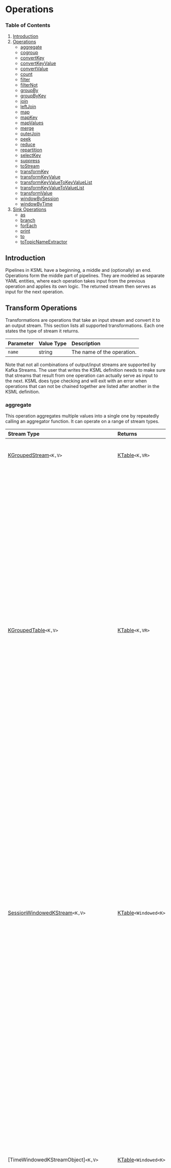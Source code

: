 # Operations

### Table of Contents

1. [Introduction](#introduction)
2. [Operations](#transform-operations)
    * [aggregate](#aggregate)
    * [cogroup](#cogroup)
    * [convertKey](#convertkey)
    * [convertKeyValue](#convertkeyvalue)
    * [convertValue](#convertvalue)
    * [count](#count)
    * [filter](#filter)
    * [filterNot](#filternot)
    * [groupBy](#groupby)
    * [groupByKey](#groupbykey)
    * [join](#join)
    * [leftJoin](#leftjoin)
    * [map](#map)
    * [mapKey](#mapkey)
    * [mapValues](#mapvalues)
    * [merge](#merge)
    * [outerJoin](#outerjoin)
    * [peek](#peek)
    * [reduce](#reduce)
    * [repartition](#repartition)
    * [selectKey](#selectkey)
    * [suppress](#suppress)
    * [toStream](#tostream)
    * [transformKey](#transformkey)
    * [transformKeyValue](#transformkeyvalue)
    * [transformKeyValueToKeyValueList](#transformkeyvaluetokeyvaluelist)
    * [transformKeyValueToValueList](#transformkeyvaluetovaluelist)
    * [transformValue](#transformvalue)
    * [windowBySession](#windowbysession)
    * [windowByTime](#windowbytime)
3. [Sink Operations](#sink-operations)
    * [as](#as)
    * [branch](#branch)
    * [forEach](#foreach)
    * [print](#print)
    * [to](#to)
    * [toTopicNameExtractor](#totopicnameextractor)

[Duration]: types.md#duration

[Store]: stores.md

[KStream]: https://kafka.apache.org/37/javadoc/org/apache/kafka/streams/kstream/KStream.html

[KTable]: https://kafka.apache.org/37/javadoc/org/apache/kafka/streams/kstream/KTable.html

[GlobalKTable]: https://kafka.apache.org/37/javadoc/org/apache/kafka/streams/kstream/GlobalKTable.html

[KGroupedStream]: https://kafka.apache.org/37/javadoc/org/apache/kafka/streams/kstream/KGroupedStream.html

[KGroupedTable]: https://kafka.apache.org/37/javadoc/org/apache/kafka/streams/kstream/KGroupedTable.html

[SessionWindowedKStream]: https://kafka.apache.org/37/javadoc/org/apache/kafka/streams/kstream/SessionWindowedKStream.html

[SessionWindowedCogroupedKStream]: https://kafka.apache.org/37/javadoc/org/apache/kafka/streams/kstream/SessionWindowedCogroupedKStream.html

[TimeWindowedKStream]: https://kafka.apache.org/37/javadoc/org/apache/kafka/streams/kstream/TimeWindowedKStream.html

[TimeWindowedCogroupedKStream]: https://kafka.apache.org/37/javadoc/org/apache/kafka/streams/kstream/TimeWindowedCogroupedKStream.html

[Aggregator]: functions.md#function-types

[Initializer]: functions.md#function-types

[KeyTransformer]: functions.md#function-types

[KeyValueMapper]: functions.md#function-types

[KeyValueToKeyValueListTransformer]: functions.md#function-types

[KeyValueToValueListTransformer]: functions.md#function-types

[KeyValueTransformer]: functions.md#function-types

[Merger]: functions.md#function-types

[Predicate]: functions.md#function-types

[Reducer]: functions.md#function-types

[StreamPartitioner]: functions.md#function-types

[ValueTransformer]: functions.md#function-types

[Windowed]: https://kafka.apache.org/37/javadoc/org/apache/kafka/streams/kstream/Windowed.html

## Introduction

Pipelines in KSML have a beginning, a middle and (optionally) an end. Operations form the middle part of pipelines. They
are modeled as separate YAML entities, where each operation takes input from the previous operation and applies its own
logic. The returned stream then serves as input for the next operation.

## Transform Operations

Transformations are operations that take an input stream and convert it to an output stream. This section lists all
supported transformations. Each one states the type of stream it returns.

| Parameter | Value Type | Description                |
|:----------|:-----------|:---------------------------|
| `name`    | string     | The name of the operation. |

Note that not all combinations of output/input streams are supported by Kafka Streams. The user that writes the KSML
definition needs to make sure that streams that result from one operation can actually serve as input to the next. KSML
does type checking and will exit with an error when operations that can not be chained together are listed after another
in the KSML definition.

### aggregate

This operation aggregates multiple values into a single one by repeatedly calling an aggregator function. It can
operate on a range of stream types.

| Stream Type                              | Returns                    | Parameter     | Value Type          | Required | Description                                                                                                                                                                                                                                        |
|:-----------------------------------------|:---------------------------|:--------------|:--------------------|:---------|:---------------------------------------------------------------------------------------------------------------------------------------------------------------------------------------------------------------------------------------------------|
| [KGroupedStream]`<K,V>`                  | [KTable]`<K,VR>`           | `store`       | Store configuration | No       | An optional [Store] configuration, should be of type `keyValue`.                                                                                                                                                                                   |
|                                          |                            | `initializer` | Inline or reference | Yes      | An [Initializer] function, which takes no arguments and returns a value of type `VR`.                                                                                                                                                              |
|                                          |                            | `aggregator`  | Inline or reference | Yes      | An [Aggregator] function, which takes a `key` of type `K`, a `value` of type `V` and `aggregatedValue` of type `VR`. It should add the key/value to the previously calculated `aggregateValue` and return a new aggregate value of type `VR`.      |
| [KGroupedTable]`<K,V>`                   | [KTable]`<K,VR>`           | `store`       | Store configuration | No       | An optional [Store] configuration, should be of type `keyValue`.                                                                                                                                                                                   |
|                                          |                            | `initializer` | Inline or reference | Yes      | An [Initializer] function, which takes no arguments and returns a value of type `VR`.                                                                                                                                                              |
|                                          |                            | `adder`       | Inline or reference | Yes      | An [Aggregator] function, which takes a `key` of type `K`, a `value` of type `V` and `aggregatedValue` of type `VR`. It should add the key/value to the previously calculated `aggregateValue` and return a new aggregate value of type `VR`.      |
|                                          |                            | `subtractor`  | Inline or reference | Yes      | An [Aggregator] function, which takes a `key` of type `K`, a `value` of type `V` and `aggregatedValue` of type `VR`. It should remove the key/value from the previously calculated `aggregateValue` and return a new aggregate value of type `VR`. |
| [SessionWindowedKStream]`<K,V>`          | [KTable]`<Windowed<K>,VR>` | `store`       | Store configuration | No       | An optional [Store] configuration, should be of type `session`.                                                                                                                                                                                    |
|                                          |                            | `initializer` | Inline or reference | Yes      | An [Initializer] function, which takes no arguments and returns a value of type `VR`.                                                                                                                                                              |
|                                          |                            | `aggregator`  | Inline or reference | Yes      | An [Aggregator] function, which takes a `key` of type `K`, a `value` of type `V` and `aggregatedValue` of type `VR`. It should add the key/value to the previously calculated `aggregateValue` and return a new aggregate value of type `VR`.      |
|                                          |                            | `merger`      | Inline or reference | Yes      | A [Merger] function, which takes a `key` of type `K`, and two values `value1` and `value2` of type `V`. The return value is the merged result, also of type `V`.                                                                                   |
| [TimeWindowedKStreamObject]`<K,V>`       | [KTable]`<Windowed<K>,VR>` | `store`       | Store configuration | No       | An optional [Store] configuration, should be of type `window`.                                                                                                                                                                                     |
|                                          |                            | `initializer` | Inline or reference | Yes      | An [Initializer] function, which takes no arguments and returns a value of type `VR`.                                                                                                                                                              |
|                                          |                            | `aggregator`  | Inline or reference | Yes      | An [Aggregator] function, which takes a `key` of type `K`, a `value` of type `V` and `aggregatedValue` of type `VR`. It should add the key/value to the previously calculated `aggregateValue` and return a new aggregate value of type `VR`.      |
| [CogroupedKStream]`<K,V>`                | [KTable]`<K,VR>`           | `store`       | Store configuration | No       | An optional [Store] configuration, should be of type `keyValue`.                                                                                                                                                                                   |
|                                          |                            | `initializer` | Inline or reference | Yes      | An [Initializer] function, which takes no arguments and returns a value of type `VR`.                                                                                                                                                              |
| [SessionWindowedCogroupedKStream]`<K,V>` | [KTable]`<Windowed<K>,VR>` | `store`       | Store configuration | No       | An optional [Store] configuration, should be of type `session`.                                                                                                                                                                                    |
|                                          |                            | `initializer` | Inline or reference | Yes      | An [Initializer] function, which takes no arguments and returns a value of type `VR`.                                                                                                                                                              |
|                                          |                            | `merger`      | Inline or reference | Yes      | A [Merger] function, which takes a `key` of type `K`, and two values `value1` and `value2` of type `V`. The return value is the merged result, also of type `V`.                                                                                   |
| [TimeWindowedCogroupedKStream]`<K,V>`    | [KTable]`<Windowed<K>,VR>` | `store`       | Store configuration | No       | An optional [Store] configuration, should be of type `window`.                                                                                                                                                                                     |
|                                          |                            | `initializer` | Inline or reference | Yes      | An [Initializer] function, which takes no arguments and returns a value of type `VR`.                                                                                                                                                              |

Example:

```yaml
from: input_stream
via:
  - type: groupBy
    mapper: my_mapper_function
  - type: aggregate
    initializer:
      expression: 0
    aggregator:
      expression: aggregatedValue + value
  - type: toStream
to: output_stream
```

### cogroup

This operation cogroups multiple values into a single one by repeatedly calling an aggregator function. It can
operate on a range of stream types.

| Stream Type               | Returns                    | Parameter    | Value Type          | Required | Description                                                                                                                                                                                                                                   |
|:--------------------------|:---------------------------|:-------------|:--------------------|:---------|:----------------------------------------------------------------------------------------------------------------------------------------------------------------------------------------------------------------------------------------------|
| [KGroupedStream]`<K,V>`   | [CogroupedKStream]`<K,VR>` | `aggregator` | Inline or reference | Yes      | An [Aggregator] function, which takes a `key` of type `K`, a `value` of type `V` and `aggregatedValue` of type `VR`. It should add the key/value to the previously calculated `aggregateValue` and return a new aggregate value of type `VR`. |
| [CogroupedKStream]`<K,V>` | n/a                        | n/a          | n/a                 | n/a      | This method is currently not supported in KSML.                                                                                                                                                                                               |

Example:

```yaml
from: input_stream
via:
  - type: groupBy
    mapper: my_mapper_function
  - type: cogroup
    aggregator:
      expression: aggregatedValue + value
  - type: toStream
to: output_stream
```

_Note: this operation was added to KSML for completion purposes, but is not considered ready or fully functional. Feel
free to experiment, but don't rely on this in production. Syntax changes may occur in future KSML releases._

### convertKey

This built-in operation takes a message and converts the key into a given type.

| Stream Type      | Returns           | Parameter | Value Type | Description                                                           |
|:-----------------|:------------------|:----------|:-----------|:----------------------------------------------------------------------|
| [KStream]`<K,V>` | [KStream]`<KR,V>` | `into`    | string     | The type to convert the key into. Conversion to `KR` is done by KSML. |

Example:

```yaml
from:
  topic: input_stream
  keyType: string
  valueType: string
via:
  - type: convertKey
    into: json
to: output_stream
```

### convertKeyValue

This built-in operation takes a message and converts the key and value into a given type.

| Stream Type      | Returns            | Parameter | Value Type | Description                                                                                                  |
|:-----------------|:-------------------|:----------|:-----------|:-------------------------------------------------------------------------------------------------------------|
| [KStream]`<K,V>` | [KStream]`<KR,VR>` | `into`    | string     | The type to convert the key and value into. Conversion of key into `KR` and value into `VR` is done by KSML. |

Example:

```yaml
from:
  topic: input_stream
  keyType: string
  valueType: string
via:
  - type: convertKeyValue
    into: (json,xml)
to: output_stream
```

### convertValue

This built-in operation takes a message and converts the value into a given type.

| Stream Type      | Returns           | Parameter | Value Type | Description                                                                        |
|:-----------------|:------------------|:----------|:-----------|:-----------------------------------------------------------------------------------|
| [KStream]`<K,V>` | [KStream]`<K,VR>` | `into`    | string     | The type to convert the value into. Conversion of value into `VR` is done by KSML. |

Example:

```yaml
from:
  topic: input_stream
  keyType: string
  valueType: string
via:
  - type: convertValue
    into: xml
to: output_stream
```

### count

This operation counts the number of messages and returns a table multiple values into a single one by repeatedly
calling an aggregator function. It can operate on a range of stream types.

| Stream Type                        | Returns                      | Parameter | Value Type          | Required | Description                                                      |
|:-----------------------------------|:-----------------------------|:----------|:--------------------|:---------|:-----------------------------------------------------------------|
| [KGroupedStream]`<K,V>`            | [KTable]`<K,Long>`           | `store`   | Store configuration | No       | An optional [Store] configuration, should be of type `keyValue`. |
| [KGroupedTable]`<K,V>`             | [KTable]`<K,Long>`           | `store`   | Store configuration | No       | An optional [Store] configuration, should be of type `keyValue`. |
| [SessionWindowedKStream]`<K,V>`    | [KTable]`<Windowed<K>,Long>` | `store`   | Store configuration | No       | An optional [Store] configuration, should be of type `session`.  |
| [TimeWindowedKStreamObject]`<K,V>` | [KTable]`<Windowed<K>,Long>` | `store`   | Store configuration | No       | An optional [Store] configuration, should be of type `window`.   |

Example:

```yaml
from: input_stream
via:
  - type: groupBy
    mapper: my_mapper_function
  - type: count
  - type: toStream
to: output_stream
```

### filter

Filter all incoming messages according to some predicate. The predicate function is called for every message. Only when
the predicate returns `true`, then the message will be sent to the output stream.

| Stream Type      | Returns          | Parameter | Value Type | Required            | Description                                                                                         |
|:-----------------|:-----------------|:----------|:-----------|:--------------------|:----------------------------------------------------------------------------------------------------|
| [KStream]`<K,V>` | [KStream]`<K,V>` | `if`      | Yes        | Inline or reference | A [Predicate] function, which returns `True` if the message can pass the filter, `False` otherwise. |
|                  |                  |           |            |                     |                                                                                                     |
| [KTable]`<K,V>`  | [KTable]`<K,V>`  | `if`      | Yes        | Inline or reference | A [Predicate] function, which returns `True` if the message can pass the filter, `False` otherwise. |

Example:

```yaml
from: input_stream
via:
  - type: filter
    if:
      expression: key.startswith('a')
to: output_stream
```

### filterNot

This operation works exactly like [filter](#filter), but negates all predicates before applying them. That means
messages for which the predicate returns `False` are accepted, while those that the predicate returns `True` for are
filtered out.
See [filter](#filter) for details on how to implement.

### groupBy

Group the records of a stream by value resulting from a KeyValueMapper.

| Stream Type      | Returns                  | Parameter | Value Type          | Required | Description                                                                                                                                     |
|:-----------------|:-------------------------|:----------|:--------------------|:---------|:------------------------------------------------------------------------------------------------------------------------------------------------|
| [KStream]`<K,V>` | [KGroupedStream]`<KR,V>` | `store`   | Store configuration | No       | An optional [Store] configuration, should be of type `keyValue`.                                                                                |
|                  |                          | `mapper`  | Inline or reference | Yes      | A [KeyValueMapper] function, which takes a `key` of type `K` and a `value` of type `V` and returns a value of type `KR` to group the stream by. |
| [KTable]`<K,V>`  | [KGroupedTable]`<KR,V>`  | `store`   | Store configuration | No       | An optional [Store] configuration, should be of type `keyValue`.                                                                                |
|                  |                          | `mapper`  | Inline or reference | Yes      | A [KeyValueMapper] function, which takes a `key` of type `K` and a `value` of type `V` and returns a value of type `KR` to group the stream by. |

Example:

```yaml
from: input_stream
via:
  - type: groupBy
    mapper: my_mapper_function
  - type: aggregate
    initializer:
      expression: 0
    aggregator:
      expression: value1+value2
  - type: toStream
to: output_stream
```

### groupByKey

Group the records of a stream by the stream's key.

| Stream Type      | Returns                 | Parameter | Value Type          | Required | Description                                                      |
|:-----------------|:------------------------|:----------|:--------------------|:---------|:-----------------------------------------------------------------|
| [KStream]`<K,V>` | [KGroupedStream]`<K,V>` | `store`   | Store configuration | No       | An optional [Store] configuration, should be of type `keyValue`. |

Example:

```yaml
from: input_stream
via:
  - type: groupByKey
  - type: aggregate
    initializer:
      expression: 0
    aggregator:
      expression: value1+value2
  - type: toStream
to: output_stream
```

### join

Join records of this stream with another stream's records using inner join. The join is computed on the
records' key with join predicate `thisStream.key == otherStream.key`. If both streams are not tables, then
their timestamps need to be close enough as defined by timeDifference.

| Stream Type      | Returns           | Parameter             | Value Type          | Required | Description                                                                                                                                                                            |
|:-----------------|:------------------|:----------------------|:--------------------|:---------|:---------------------------------------------------------------------------------------------------------------------------------------------------------------------------------------|
| [KStream]`<K,V>` | [KStream]`<K,VR>` | `store`               | Store configuration | No       | An optional [Store] configuration, should be of type `window`.                                                                                                                         |
|                  |                   | `stream`              | `string`            | Yes      | The name of the stream to join with. The stream should be of key type `K` and value type `VR`.                                                                                         |
|                  |                   | `valueJoiner`         | Inline or reference | Yes      | A [ValueJoiner] function, which takes a `key` of type `K`, and two values `value1` and `value2` of type `V`. The return value is the joined value of type `VR`.                        |
|                  |                   | `timeDifference`      | `duration`          | Yes      | The maximum allowed between two joined records.                                                                                                                                        |
|                  |                   | `grace`               | `duration`          | No       | A grace period during with out-of-order to-be-joined records may still arrive.                                                                                                         |
| [KStream]`<K,V>` | [KStream]`<K,VR>` | `store`               | Store configuration | No       | An optional [Store] configuration, should be of type `keyValue`.                                                                                                                       |
|                  |                   | `table`               | `string`            | Yes      | The name of the table to join with. The table should be of key type `K` and value type `VO`.                                                                                           |                                                                    |
|                  |                   | `valueJoiner`         | Inline or reference | Yes      | A [ValueJoiner] function, which takes a `value1` of type `V` from the source table and a `value2` of type `VO` from the join table. The return value is the joined value of type `VR`. |
|                  |                   | `grace`               | `duration`          | No       | A grace period during with out-of-order to-be-joined records may still arrive.                                                                                                         |
| [KStream]`<K,V>` | [KStream]`<K,VR>` | `globalTable`         | `string`            | Yes      | The name of the global table to join with. The global table should be of key type `GK` and value type `GV`.                                                                            |
|                  |                   | `mapper`              | Inline or reference | Yes      | A [KeyValueMapper] function, which takes a `key` of type `K` and a `value` of type `V`. The return value is the key of type `GK` of the records from the GlobalTable to join with.     |
|                  |                   | `valueJoiner`         | Inline or reference | Yes      | A [ValueJoiner] function, which takes a `key` of type `K`, and two values `value1` and `value2` of type `V`. The return value is the joined value of type `VR`.                        |
| [KTable]`<K,V>`  | [KTable]`<K,VR>`  | `store`               | Store configuration | No       | The [Store] configuration.                                                                                                                                                             |
|                  |                   | `table`               | `string`            | Yes      | The name of the table to join with. The table should be of key type `K` and value type `VO`.                                                                                           |                                                                    |
|                  |                   | `foreignKeyExtractor` | Inline or reference | No       | A [ForeignKeyExtractor] function, which takes a `value` of type `V`, which needs to be converted into the key type `KO` of the table to join with.                                     |                                                  
|                  |                   | `valueJoiner`         | Inline or reference | Yes      | A [ValueJoiner] function, which takes a `value1` of type `V` from the source table and a `value2` of type `VO` from the join table. The return value is the joined value of type `VR`. |
|                  |                   | `partitioner`         | Inline or reference | No       | A [Partitioner] function, which partitions the records on the primary stream.                                                                                                          |                                                                                                           |
|                  |                   | `otherPartitioner`    | Inline or reference | No       | A [Partitioner] function, which partitions the records on the join table.                                                                                                              |

Example:

```yaml
from: input_stream
via:
  - type: join
    stream: second_stream
    valueJoiner: my_key_value_mapper
    timeDifference: 1m
to: output_stream
```

### leftJoin

Join records of this stream with another stream's records using left join. The join is computed on the
records' key with join predicate `thisStream.key == otherStream.key`. If both streams are not tables, then
their timestamps need to be close enough as defined by timeDifference.

| Stream Type      | Returns           | Parameter             | Value Type          | Required | Description                                                                                                                                                                            |
|:-----------------|:------------------|:----------------------|:--------------------|:---------|:---------------------------------------------------------------------------------------------------------------------------------------------------------------------------------------|
| [KStream]`<K,V>` | [KStream]`<K,VR>` | `store`               | Store configuration | No       | An optional [Store] configuration, should be of type `window`.                                                                                                                         |
|                  |                   | `stream`              | `string`            | Yes      | The name of the stream to join with. The stream should be of key type `K` and value type `VR`.                                                                                         |
|                  |                   | `valueJoiner`         | Inline or reference | Yes      | A [ValueJoiner] function, which takes a `key` of type `K`, and two values `value1` and `value2` of type `V`. The return value is the joined value of type `VR`.                        |
|                  |                   | `timeDifference`      | `duration`          | Yes      | The maximum allowed between two joined records.                                                                                                                                        |
|                  |                   | `grace`               | `duration`          | No       | A grace period during with out-of-order to-be-joined records may still arrive.                                                                                                         |
| [KStream]`<K,V>` | [KStream]`<K,VR>` | `store`               | Store configuration | No       | An optional [Store] configuration, should be of type `keyValue`.                                                                                                                       |
|                  |                   | `table`               | `string`            | Yes      | The name of the table to join with. The table should be of key type `K` and value type `VO`.                                                                                           |                                                                    |
|                  |                   | `valueJoiner`         | Inline or reference | Yes      | A [ValueJoiner] function, which takes a `value1` of type `V` from the source table and a `value2` of type `VO` from the join table. The return value is the joined value of type `VR`. |
|                  |                   | `grace`               | `duration`          | No       | A grace period during with out-of-order to-be-joined records may still arrive.                                                                                                         |
| [KStream]`<K,V>` | [KStream]`<K,VR>` | `globalTable`         | `string`            | Yes      | The name of the global table to join with. The global table should be of key type `GK` and value type `GV`.                                                                            |
|                  |                   | `mapper`              | Inline or reference | Yes      | A [KeyValueMapper] function, which takes a `key` of type `K` and a `value` of type `V`. The return value is the key of type `GK` of the records from the GlobalTable to join with.     |
|                  |                   | `valueJoiner`         | Inline or reference | Yes      | A [ValueJoiner] function, which takes a `key` of type `K`, and two values `value1` and `value2` of type `V`. The return value is the joined value of type `VR`.                        |
| [KTable]`<K,V>`  | [KTable]`<K,VR>`  | `store`               | Store configuration | No       | The [Store] configuration.                                                                                                                                                             |
|                  |                   | `table`               | `string`            | Yes      | The name of the table to join with. The table should be of key type `K` and value type `VO`.                                                                                           |                                                                    |
|                  |                   | `foreignKeyExtractor` | Inline or reference | No       | A [ForeignKeyExtractor] function, which takes a `value` of type `V`, which needs to be converted into the key type `KO` of the table to join with.                                     |                                                  
|                  |                   | `valueJoiner`         | Inline or reference | Yes      | A [ValueJoiner] function, which takes a `value1` of type `V` from the source table and a `value2` of type `VO` from the join table. The return value is the joined value of type `VR`. |
|                  |                   | `partitioner`         | Inline or reference | No       | A [Partitioner] function, which partitions the records on the primary stream.                                                                                                          |                                                                                                           |
|                  |                   | `otherPartitioner`    | Inline or reference | No       | A [Partitioner] function, which partitions the records on the join table.                                                                                                              |

Example:

```yaml
from: input_stream
via:
  - type: leftJoin
    stream: second_stream
    valueJoiner: my_key_value_mapper
    timeDifference: 1m
to: output_stream
```

### map

This is an alias for [transformKeyValue](#transformkeyvalue).

### mapKey

This is an alias for [transformKey](#transformkey).

### mapValues

This is an alias for [transformValue](#transformvalue).

### merge

Merge this stream and the given stream into one larger stream. There is no ordering guarantee between records from this
stream and records from the provided stream in the merged stream. Relative order is preserved within each input stream
though (ie, records within one input stream are processed in order).

| Stream Type      | Returns          | Parameter | Value Type | Description                           |
|:-----------------|:-----------------|:----------|:-----------|:--------------------------------------|
| [KStream]`<K,V>` | [KStream]`<K,V>` | `stream`  | `string`   | The name of the stream to merge with. |

Example:

```yaml
from: input_stream
via:
  - type: merge
    stream: second_stream
to: output_stream
```

### outerJoin

Join records of this stream with another stream's records using outer join. The join is computed on the
records' key with join predicate `thisStream.key == otherStream.key`. If both streams are not tables, then
their timestamps need to be close enough as defined by timeDifference.

| Stream Type      | Returns           | Parameter        | Value Type          | Required | Description                                                                                                                                                                            |
|:-----------------|:------------------|:-----------------|:--------------------|:---------|:---------------------------------------------------------------------------------------------------------------------------------------------------------------------------------------|
| [KStream]`<K,V>` | [KStream]`<K,VR>` | `store`          | Store configuration | No       | An optional [Store] configuration, should be of type `window`.                                                                                                                         |
|                  |                   | `stream`         | `string`            | Yes      | The name of the stream to join with. The stream should be of key type `K` and value type `VR`.                                                                                         |
|                  |                   | `valueJoiner`    | Inline or reference | Yes      | A [ValueJoiner] function, which takes a `key` of type `K`, and two values `value1` and `value2` of type `V`. The return value is the joined value of type `VR`.                        |
|                  |                   | `timeDifference` | `duration`          | Yes      | The maximum allowed between two joined records.                                                                                                                                        |
|                  |                   | `grace`          | `duration`          | No       | A grace period during with out-of-order to-be-joined records may still arrive.                                                                                                         |
| [KTable]`<K,V>`  | [KStream]`<K,VR>` | `store`          | Store configuration | No       | An optional [Store] configuration, should be of type `keyValue`.                                                                                                                       |
|                  |                   | `table`          | `string`            | Yes      | The name of the table to join with. The table should be of key type `K` and value type `VO`.                                                                                           |                                                                    |
|                  |                   | `valueJoiner`    | Inline or reference | Yes      | A [ValueJoiner] function, which takes a `value1` of type `V` from the source table and a `value2` of type `VO` from the join table. The return value is the joined value of type `VR`. |

Example:

```yaml
from: input_stream
via:
  - type: outerJoin
    stream: second_stream
    valueJoiner: my_key_value_mapper
    timeDifference: 1m
to: output_stream
```

### peek

Perform an action on each record of a stream. This is a stateless record-by-record operation. Peek is a non-terminal
operation that triggers a side effect (such as logging or statistics collection) and returns an unchanged stream.

| Stream Type      | Returns          | Parameter | Value Type          | Description                                                                                                                  |
|:-----------------|:-----------------|:----------|:--------------------|:-----------------------------------------------------------------------------------------------------------------------------|
| [KStream]`<K,V>` | [KStream]`<K,V>` | `forEach` | Inline or reference | The [ForEach] function that will be called for every message, receiving arguments `key` of type `K` and `value` of type `V`. |

Example:

```yaml
from: input_stream
via:
  - type: peek
    forEach: print_key_and_value
to: output_stream
```

### reduce

Combine the values of records in this stream by the grouped key. Records with null key or value are ignored. Combining
implies that the type of the aggregate result is the same as the type of the input value, similar
to [aggregate(Initializer, Aggregator)](#aggregate).

| Stream Type                        | Returns                   | Parameter    | Value Type          | Required | Description                                                                                                                                                                                                                                  |
|:-----------------------------------|:--------------------------|:-------------|:--------------------|:---------|:---------------------------------------------------------------------------------------------------------------------------------------------------------------------------------------------------------------------------------------------|
| [KGroupedStream]`<K,V>`            | [KTable]`<K,V>`           | `store`      | Store configuration | No       | An optional [Store] configuration, should be of type `keyValue`.                                                                                                                                                                             |
|                                    |                           | `reducer`    | Inline or reference | Yes      | A [Reducer] function, which takes a `key` of type `K`, a `value` of type `V` and `aggregatedValue` of type `V`. It should add the key/value to the previously calculated `aggregateValue` and return a new aggregate value of type `V`.      |
| [KGroupedTable]`<K,V>`             | [KTable]`<K,V>`           | `store`      | Store configuration | No       | An optional [Store] configuration, should be of type `keyValue`.                                                                                                                                                                             |
|                                    |                           | `adder`      | Inline or reference | Yes      | A [Reducer] function, which takes a `key` of type `K`, a `value` of type `V` and `aggregatedValue` of type `V`. It should add the key/value to the previously calculated `aggregateValue` and return a new aggregate value of type `V`.      |
|                                    |                           | `subtractor` | Inline or reference | Yes      | A [Reducer] function, which takes a `key` of type `K`, a `value` of type `V` and `aggregatedValue` of type `V`. It should remove the key/value from the previously calculated `aggregateValue` and return a new aggregate value of type `V`. |
| [SessionWindowedKStream]`<K,V>`    | [KTable]`<Windowed<K>,V>` | `store`      | Store configuration | No       | An optional [Store] configuration, should be of type `session`.                                                                                                                                                                              |
|                                    |                           | `reducer`    | Inline or reference | Yes      | A [Reducer] function, which takes a `key` of type `K`, a `value` of type `V` and `aggregatedValue` of type `V`. It should add the key/value to the previously calculated `aggregateValue` and return a new aggregate value of type `V`.      |
| [TimeWindowedKStreamObject]`<K,V>` | [KTable]`<Windowed<K>,V>` | `store`      | Store configuration | No       | An optional [Store] configuration, should be of type `window`.                                                                                                                                                                               |
|                                    |                           | `reducer`    | Inline or reference | Yes      | A [Reducer] function, which takes a `key` of type `K`, a `value` of type `V` and `aggregatedValue` of type `V`. It should add the key/value to the previously calculated `aggregateValue` and return a new aggregate value of type `V`.      |

Example:

```yaml
from: input_stream
via:
  - type: groupBy
    mapper: my_mapper_function
  - type: aggregate
    initializer:
      expression: 0
    aggregator:
      expression: aggregatedValue + value
  - type: toStream
to: output_stream
```

Example:

```yaml
[ yaml ]
  ----
from: input_stream
via:
  - type: groupBy
    mapper: my_mapper_function
  - type: reduce
    reducer:
      expression: value1+value2
  - type: toStream
to: output_stream
```

### repartition

Materialize this stream to an auto-generated repartition topic with a given number of partitions, using a custom
partitioner. Similar to auto-repartitioning, the topic will be created with infinite retention time and data will be
automatically purged. The topic will be named as "${applicationId}-<name>-repartition".

| Stream Type      | Returns          | Parameter            | Value Type          | Required | Description                                           |
|:-----------------|:-----------------|:---------------------|:--------------------|:---------|:------------------------------------------------------|
| [KStream]`<K,V>` | [KStream]`<K,V>` | `numberOfPartitions` | integer             | No       | The number of partitions of the repartitioned topic.  |
|                  |                  | `partitioner`        | Inline or reference | No       | A custom [Partitioner] function to partition records. |

Example:

```yaml
from: input_stream
via:
  - type: repartition
    name: my_partitioner
    numberOfPartitions: 3
    partitioner: my_own_partitioner
  - type: peek
    forEach: print_key_and_value
  - type: toStream
to: output_stream
```

### selectKey

This is an alias for [transformKey](#transformkey).

### suppress

Suppress some updates from this changelog stream, determined by the supplied Suppressed configuration. When
_windowCloses_ is selected and no further restrictions are provided, then this is interpreted as
_Suppressed.untilWindowCloses(unbounded())_.

| Stream Type     | Returns         | Parameter            | Value Type | Required | Description                                                                                                                                                                                                                                |
|:----------------|:----------------|:---------------------|:-----------|:---------|:-------------------------------------------------------------------------------------------------------------------------------------------------------------------------------------------------------------------------------------------|
| [KTable]`<K,V>` | [KTable]`<K,V>` | `until`              | `string`   | Yes      | This value can either be `timeLimit` or `windowCloses`. Note that _timeLimit_ suppression works on any stream, while _windowCloses_ suppression works only on _Windowed_ streams. For the latter, see [windowByTime] or [windowBySession]. |
|                 |                 | `duration`           | `string`   | No       | The [Duration] to suppress updates (only when `until`==`timeLimit`)                                                                                                                                                                        |
|                 |                 | `maxBytes`           | `int`      | No       | The maximum number of bytes to suppress updates                                                                                                                                                                                            |
|                 |                 | `maxRecords`         | `int`      | No       | The maximum number of records to suppress updates                                                                                                                                                                                          |
|                 |                 | `bufferFullStrategy` | `string`   | No       | Can be one of `emitEarlyWhenFull`, `shutdownWhenFull`                                                                                                                                                                                      |

Example:

```yaml
from: input_table
via:
  - type: suppress
    until: timeLimit
    duration: 30s
    maxBytes: 128000
    maxRecords: 10000
    bufferFullStrategy: emitEarlyWhenFull
  - type: peek
    forEach: print_key_and_value
  - type: toStream
to: output_stream
```

### toStream

Convert a KTable into a KStream object.

| Stream Type     | Returns           | Parameter | Value Type          | Required | Description                                                                                                                                                                                                           |
|:----------------|:------------------|:----------|:--------------------|:---------|:----------------------------------------------------------------------------------------------------------------------------------------------------------------------------------------------------------------------|
| [KTable]`<K,V>` | [KStream]`<KR,V>` | `mapper`  | Inline or reference | No       | A [KeyValueMapper] function, which takes a `key` of type `K` and a `value` of type `V`. The return value is the key of resulting stream, which is of type `KR`. If no mapper is provided, then keys remain unchanged. |

Example:

```yaml
from: input_table
via:
  - type: toStream
to: output_stream
```

### transformKey

This operation takes a message and transforms the key into a new key, which may have a different type.

| Stream Type      | Returns           | Parameter | Value Type          | Required | Description                                                                                                                                                     |
|:-----------------|:------------------|:----------|:--------------------|:---------|:----------------------------------------------------------------------------------------------------------------------------------------------------------------|
| [KStream]`<K,V>` | [KStream]`<KR,V>` | `mapper`  | Inline or reference | Yes      | A [KeyValueMapper] function, which takes a `key` of type `K` and a `value` of type `V`. The return value is the key of resulting stream, which is of type `KR`. |

Example:

```yaml
from: input_stream
via:
  - type: transformKey
    mapper:
      expression: str(key)   # convert key from source type to string
to: output_stream
```

### transformKeyValue

This operation takes a message and transforms the key and value into a new key and value, which can each have a
different type than the source message key and value.

| Stream Type      | Returns            | Parameter | Value Type          | Required | Description                                                                                                                                                                               |
|:-----------------|:-------------------|:----------|:--------------------|:---------|:------------------------------------------------------------------------------------------------------------------------------------------------------------------------------------------|
| [KStream]`<K,V>` | [KStream]`<KR,VR>` | `mapper`  | Inline or reference | Yes      | A [KeyValueMapper] function, which takes a `key` of type `K` and a `value` of type `V`. The return type should be a tuple of type `(KR,VR)` containing the transformed `key` and `value`. |

Example:

```yaml
from: input_stream
via:
  - type: transformKeyValue
    mapper:
      expression: (str(key), str(value))   # convert key and value from source type to string
to: output_stream
```

### transformKeyValueToKeyValueList

This operation takes a message and transforms it into zero, one or more new messages, which may have different key and
value types than the source.

| Stream Type      | Returns            | Parameter | Value Type          | Required | Description                                                                                                                                                                                            |
|:-----------------|:-------------------|:----------|:--------------------|:---------|:-------------------------------------------------------------------------------------------------------------------------------------------------------------------------------------------------------|
| [KStream]`<K,V>` | [KStream]`<KR,VR>` | `mapper`  | Inline or reference | Yes      | A [KeyValueMapper] function, which takes a `key` of type `K` and a `value` of type `V`. The return type should be a list of type `[(KR,VR)]` containing a list of transformed `key` and `value` pairs. |

Example:

```yaml
from: input_stream
via:
  - type: transformKeyValueToKeyValueList
    mapper:
      expression: [ (key,value), (key,value) ]   # duplicate all incoming messages
to: output_stream
```

### transformKeyValueToValueList

This operation takes a message and transforms it into zero, one or more new values, which may have different value types
than the source. Every entry in the result list is combined with the source key and produced on the output stream.

| Stream Type      | Returns           | Parameter | Value Type          | Description                                                                                                                                                                        |
|:-----------------|:------------------|:----------|:--------------------|:-----------------------------------------------------------------------------------------------------------------------------------------------------------------------------------|
| [KStream]`<K,V>` | [KStream]`<K,VR>` | `mapper`  | Inline or reference | A [KeyValueMapper] function, which takes a `key` of type `K` and a `value` of type `V`. The return type should be a list of type `[VR]` containing a list of transformed `value`s. |

Example:

```yaml
from: input_stream
via:
  - type: transformKeyValueToValueList
    mapper:
      expression: [ value+1, value+2, value+3 ]   # creates 3 new messages [key,VR] for every input message
to: output_stream
```

### transformMetadata

This operation takes a message and transforms its value to a new value, which may have different value type
than the source.

| Stream Type      | Returns           | Parameter | Value Type          | Required | Description                                                                                                                                                                                                                     |
|:-----------------|:------------------|:----------|:--------------------|:---------|:--------------------------------------------------------------------------------------------------------------------------------------------------------------------------------------------------------------------------------|
| [KStream]`<K,V>` | [KStream]`<K,VR>` | `mapper`  | Inline or reference | Yes      | A [MetadataTransformer] function that converts the metadata (Kafka headers, timestamp) of every record in the stream. It gets a metadata object as input and should return the same type, but potentially with modified fields. |

Example:

```yaml
from: input_stream
via:
  - type: transformValue
    mapper:
      expression: str(value)   # convert value from source type to String
to: output_stream
```

### transformValue

This operation takes a message and transforms its value to a new value, which may have different value type
than the source.

| Stream Type      | Returns           | Parameter | Value Type          | Required | Description                                                                                                                             |
|:-----------------|:------------------|:----------|:--------------------|:---------|:----------------------------------------------------------------------------------------------------------------------------------------|
| [KStream]`<K,V>` | [KStream]`<K,VR>` | `mapper`  | Inline or reference | Yes      | A [KeyValueMapper] function, which takes a `key` of type `K` and a `value` of type `V`. The return type should be a value of type `VR`. |

Example:

```yaml
from: input_stream
via:
  - type: transformValue
    mapper:
      expression: str(value)   # convert value from source type to String
to: output_stream
```

### windowBySession

Create a new windowed KStream instance that can be used to perform windowed aggregations. For more details on the
different types of windows, please refer to [WindowTypes]|[this page].

| Stream Type               | Returns                                  | Parameter     | Value Type | Required | Description                                                                                          |
|:--------------------------|:-----------------------------------------|:--------------|:-----------|:---------|:-----------------------------------------------------------------------------------------------------|
| [KGroupedStream]`<K,V>`   | [SessionWindowedKStream]`<K,V>`          | inactivityGap | [Duration] | Yes      | The maximum inactivity gap with which keys are grouped.                                              |
|                           |                                          | grace         | [Duration] | No       | The grace duration allowing for out-of-order messages to still be associated with the right session. |
| [CogroupedKStream]`<K,V>` | [SessionWindowedCogroupedKStream]`<K,V>` | inactivityGap | [Duration] | Yes      | The maximum inactivity gap with which keys are grouped.                                              |
|                           |                                          | grace         | [Duration] | No       | The grace duration allowing for out-of-order messages to still be associated with the right session. |

Example:

```yaml
from: input_stream
via:
  - type: groupBy
    mapper: my_mapper_function
  - type: windowedBySession
    inactivityGap: 1h
    grace: 5m
  - type: reduce
    reducer: my_reducer_function
  - type: toStream
to: output_stream
```

### windowByTime

Create a new windowed KStream instance that can be used to perform windowed aggregations. For more details on the
different types of windows, please refer to [WindowTypes]|[this page].

| Stream Type               | Returns                               | Parameter      | Value Type | Description                                                                                                                                                                                                                  |
|:--------------------------|:--------------------------------------|:---------------|:-----------|:-----------------------------------------------------------------------------------------------------------------------------------------------------------------------------------------------------------------------------|
| [KGroupedStream]`<K,V>`   | [TimeWindowedKStream]`<K,V>`          | `windowType`   | `string`   | Fixed value `sliding`.                                                                                                                                                                                                       |
|                           |                                       | timeDifference | [Duration] | The time difference parameter for the [SlidingWindows] object.                                                                                                                                                               |
|                           |                                       | grace          | [Duration] | (Optional) The grace parameter for the [SlidingWindows] object.                                                                                                                                                              |
| [KGroupedStream]`<K,V>`   | [TimeWindowedKStream]`<K,V>`          | `windowType`   | `string`   | Fixed value `hopping`.                                                                                                                                                                                                       |
|                           |                                       | advanceBy      | [Duration] | The amount by which each window is advanced. If this value is not specified, then it will be equal to _duration_, which gives tumbling windows. If you make this value smaller than _duration_ you will get hopping windows. |
|                           |                                       | grace          | [Duration] | (Optional) The grace parameter for the [TimeWindows] object.                                                                                                                                                                 |
| [KGroupedStream]`<K,V>`   | [TimeWindowedKStream]`<K,V>`          | `windowType`   | `string`   | Fixed value `tumbling`.                                                                                                                                                                                                      |
|                           |                                       | duration       | [Duration] | The duration parameter for the [TimeWindows] object.                                                                                                                                                                         |
|                           |                                       | grace          | [Duration] | (Optional) The grace parameter for the [TimeWindows] object.                                                                                                                                                                 |
| [CogroupedKStream]`<K,V>` | [TimeWindowedCogroupedKStream]`<K,V>` | `windowType`   | `string`   | Fixed value `sliding`.                                                                                                                                                                                                       |
|                           |                                       | timeDifference | [Duration] | The time difference parameter for the [SlidingWindows] object.                                                                                                                                                               |
|                           |                                       | grace          | [Duration] | (Optional) The grace parameter for the [SlidingWindows] object.                                                                                                                                                              |
| [CogroupedKStream]`<K,V>` | [TimeWindowedCogroupedKStream]`<K,V>` | `windowType`   | `string`   | Fixed value `hopping`.                                                                                                                                                                                                       |
|                           |                                       | advanceBy      | [Duration] | The amount by which each window is advanced. If this value is not specified, then it will be equal to _duration_, which gives tumbling windows. If you make this value smaller than _duration_ you will get hopping windows. |
|                           |                                       | grace          | [Duration] | (Optional) The grace parameter for the [TimeWindows] object.                                                                                                                                                                 |
| [CogroupedKStream]`<K,V>` | [TimeWindowedCogroupedKStream]`<K,V>` | `windowType`   | `string`   | Fixed value `tumbling`.                                                                                                                                                                                                      |
|                           |                                       | duration       | [Duration] | The duration parameter for the [TimeWindows] object.                                                                                                                                                                         |
|                           |                                       | grace          | [Duration] | (Optional) The grace parameter for the [TimeWindows] object.                                                                                                                                                                 |

Example:

```yaml
from: input_stream
via:
  - type: groupBy
    mapper: my_mapper_function
  - type: windowedBy
    windowType: time
    duration: 1h
    advanceBy: 15m
    grace: 5m
  - type: reduce
    reducer: my_reducer_function
  - type: toStream
to: output_stream
```

## Sink Operations

### as

Pipelines closed of with `as` can be referred by other pipelines as their starting reference. This allows for a common
part of processing logic to be placed in its own pipeline in KSML, serving as an intermediate result.

| Applies to          | Value Type | Required | Description                                                                    |
|:--------------------|:-----------|:---------|:-------------------------------------------------------------------------------|
| Any pipeline`<K,V>` | string     | Yes      | The name under which the pipeline result can be referenced by other pipelines. |

Example:

```yaml
pipelines:
  first:
    from: some_source_topic
    via:
      - type: ...
    as: first_pipeline

  second:
    from: first_pipeline
    via:
      - type: ...
    to: ...
```

Here, the first pipeline ends by sending its output to a stream internally called `first_pipeline`. This stream is used
as input for the `second` pipeline.

### branch

Branches out messages from the input stream into several branches based on predicates. Each branch is defined as a list
item below the branch operation. Branch predicates are defined using the `if` keyword. Messages are only processed by
one of the branches, namely the first one for which the predicate returns `true`.

| Applies to       | Value Type                 | Required | Description                                      |
|:-----------------|:---------------------------|:---------|:-------------------------------------------------|
| [KStream]`<K,V>` | List of branch definitions | Yes      | See for description of branch definitions below. |

Branches in KSML are nested pipelines, which are parsed without the requirement of a source attribute. Each branch
accepts the following parameters:

| Branch element | Value Type                              | Required | Description                                                                                                                   |
|:---------------|:----------------------------------------|:---------|:------------------------------------------------------------------------------------------------------------------------------|
| `if`           | Inline [Predicate] or reference         | No       | The [Predicate] function that determines if the message is sent down this branch, or is passed on to the next branch in line. |
| _Inline_       | All pipeline parameters, see [Pipeline] | Yes      | The inlined pipeline describes the topology of the specific branch.                                                           |

Example:

```yaml
from: some_source_topic
branch:
  - if:
      expression: value['color'] == 'blue'
    to: ksml_sensordata_blue
  - if:
      expression: value['color'] == 'red'
    to: ksml_sensordata_red
  - forEach:
      code: |
        print('Unknown color sensor: '+value["color"])
```

In this example, the first two branches are entered if the respective predicate matches (the color attribute of value
matches a certain color).
If the predicate returns `false`, then the next predicate/branch is tried. Only the last branch in the list can be a
sink operation.

### forEach

This sends each message to a custom defined function. This function is expected to handle each message as its final
step. The function does not (need to) return anything.

| Applies to       | Value Type          | Description                                                                                                                               |
|:-----------------|:--------------------|:------------------------------------------------------------------------------------------------------------------------------------------|
| [KStream]`<K,V>` | Inline or reference | The [ForEach] function that is called for every record on the source stream. Its arguments are `key` of type `K` and `value` of type `V`. |

Examples:

```yaml
forEach: my_foreach_function
```

```yaml
forEach:
  code: print(value)
```

### print

This sends each message to a custom defined print function. This function is expected to handle each message as the
final in the pipeline. The function does not (need to) return anything.

As target, you can specify a filename. If none is specified, then all messages are printed to stdout.

| Applies to       | Parameter | Value Type          | Required | Description                                                                                                                                                                      |
|:-----------------|:----------|:--------------------|:---------|----------------------------------------------------------------------------------------------------------------------------------------------------------------------------------|
| [KStream]`<K,V>` | filename  | string              | No       | The filename to output records to. If nothing is specified, then messages will be printed on stdout.                                                                             |
|                  | label     | string              | No       | A label to attach to every output record.                                                                                                                                        |
|                  | `mapper`  | Inline or reference | Yes      | A [KeyValueMapper] function, which takes a `key` of type `K` and a `value` of type `V`. The return value should be of type `string` and is sent to the specified file or stdout. |

Examples:

```yaml
from: source
via:
  - type: ...
print:
  filename: file.txt
  mapper:
    expression: "record value: " + str(value)
```

### to

Messages are sent directly to a named `Stream`.

| Applies to       | Value Type                                                     | Required | Description                                 |
|:-----------------|:---------------------------------------------------------------|:---------|:--------------------------------------------|
| [KStream]`<K,V>` | Inline [Topic] or reference to a stream, table or global table | Yes      | The name of a defined [stream](streams.md). |

Examples:

```yaml
to: my_target_topic
```

```yaml
from: source
via:
  - type: ...
to:
  topic: my_target_topic
  keyType: someType
  valueType: someOtherType
  partitioner:
    expression: hash_of(key)
```

### toTopicNameExtractor

Messages are passed onto a user function, which returns the name of the topic that message needs to be sent to. This
operation acts as a Sink and is always the last operation in a [pipeline](pipelines.md).

| Applies to       | Value Type          | Required | Description                                                                                                                          |
|:-----------------|:--------------------|:---------|:-------------------------------------------------------------------------------------------------------------------------------------|
| [KStream]`<K,V>` | Inline or reference | Yes      | The [TopicNameExtractor] function that is called for every message and returns the topic name to which the message shall be written. |

Examples:

```yaml
toTopicNameExtractor: my_extractor_function
```

```yaml
toTopicNameExtractor:
  code: |
    if key == 'sensor1':
      return 'ksml_sensordata_sensor1'
    elif key == 'sensor2':
      return 'ksml_sensordata_sensor2'
    else:
      return 'ksml_sensordata_sensor0'
```
